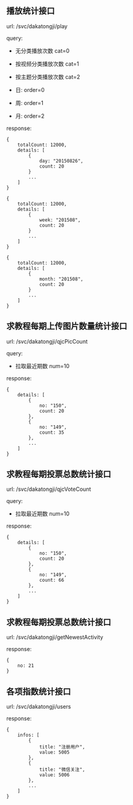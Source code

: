 ## 播放统计接口

url: /svc/dakatongji/play

query: 

* 无分类播放次数 cat=0
* 按视频分类播放次数 cat=1
* 按主题分类播放次数 cat=2

* 日: order=0
* 周: order=1
* 月: order=2

response:

    {
        totalCount: 12000,
        details: [
            {
                day: "20150826",
                count: 20
            }
            ...
        ]
    }
    
    {
        totalCount: 12000,
        details: [
            {
                week: "201508",
                count: 20
            }
            ...
        ]
    }
    
    {
        totalCount: 12000,
        details: [
            {
                month: "201508",
                count: 20
            }
            ...
        ]
    }

## 求教程每期上传图片数量统计接口

url: /svc/dakatongji/qjcPicCount

query:

* 拉取最近期数 num=10

response:
	
    {
        details: [
            {
                no: "150",
                count: 20
            },
            {
                no: "149",
                count: 35
            },
            ...
        ]
    }

## 求教程每期投票总数统计接口

url: /svc/dakatongji/qjcVoteCount

query:

* 拉取最近期数 num=10

response:
	
    {
        details: [
            {
                no: "150",
                count: 20
            },
            {
                no: "149",
                count: 66
            },
            ...
        ]
    }
    
## 求教程每期投票总数统计接口

url: /svc/dakatongji/getNewestActivity

response:
    
    {
        no: 21
    }

## 各项指数统计接口

url: /svc/dakatongji/users

response:

	{
		infos: [
			{
				title: "注册用户",
				value: 5005
			},
			{
				title: "微信关注",
				value: 5006
			},
			...
		]
	}